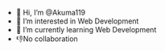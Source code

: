 - 👋 Hi, I’m @Akuma119
- 👀 I’m interested in Web Development
- 🌱 I’m currently learning Web Development
- 👎No collaboration

<!---
Akuma119/Akuma119 is a ✨ special ✨ repository because its `README.md` (this file) appears on your GitHub profile.
You can click the Preview link to take a look at your changes.
--->
